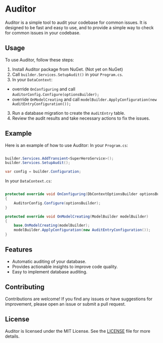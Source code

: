 # Auditor

Auditor is a simple tool to audit your codebase for common issues. It is designed to be fast and easy to use, and to provide a simple way to check for common issues in your codebase.

## Usage

To use Auditor, follow these steps:

1. Install Auditor package from NuGet. (Not yet on NuGet)
2. Call `builder.Services.SetupAudit()` in your `Program.cs`.
3. In your `DataContext`:
  - override `OnConfiguring` and call `AuditorConfig.Configure(optionsBuilder);`
  - override `OnModelCreating` and call `modelBuilder.ApplyConfiguration(new AuditEntryConfiguration());`
3. Run a database migration to create the `AuditEntry` table.
4. Review the audit results and take necessary actions to fix the issues.

## Example

Here is an example of how to use Auditor:
In your `Program.cs`:

```csharp

builder.Services.AddTransient<SuperHeroService>();
builder.Services.SetupAudit();

var config = builder.Configuration;

```

In your `DataContext.cs`:

```csharp

protected override void OnConfiguring(DbContextOptionsBuilder optionsBuilder)
{
    AuditorConfig.Configure(optionsBuilder);
}

protected override void OnModelCreating(ModelBuilder modelBuilder)
{
    base.OnModelCreating(modelBuilder);
    modelBuilder.ApplyConfiguration(new AuditEntryConfiguration());
}

```

## Features

- Automatic auditing of your database.
- Provides actionable insights to improve code quality.
- Easy to implement database auditing.

## Contributing

Contributions are welcome! If you find any issues or have suggestions for improvement, please open an issue or submit a pull request.

## License

Auditor is licensed under the MIT License. See the [LICENSE](https://github.com/your-username/auditor/blob/main/LICENSE) file for more details.
